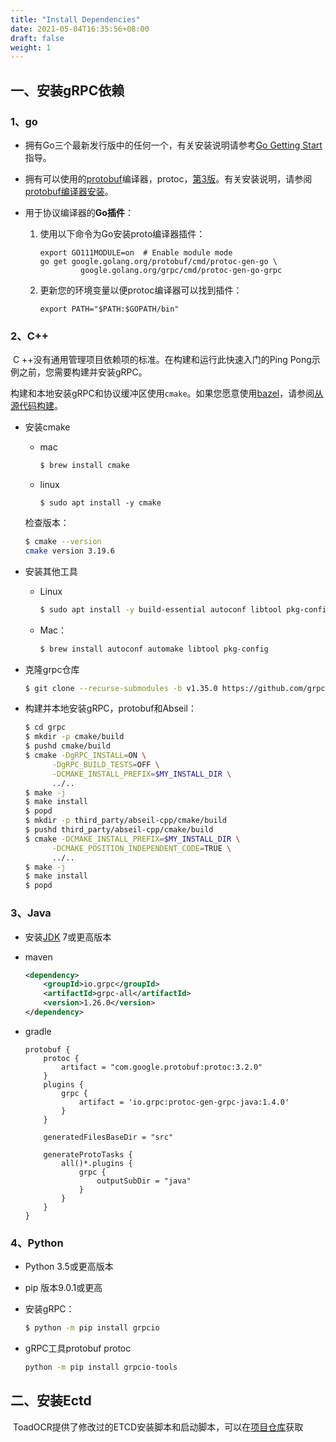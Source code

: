 ```yaml
---
title: "Install Dependencies"
date: 2021-05-04T16:35:56+08:00
draft: false
weight: 1
---
```


## 一、安装gRPC依赖

### 1、go

- 拥有Go三个最新发行版中的任何一个，有关安装说明请参考[Go Getting Start](https://golang.org/doc/install) 指导。

- 拥有可以使用的[protobuf](https://developers.google.com/protocol-buffers)编译器，protoc，[第3版](https://developers.google.com/protocol-buffers/docs/proto3)。有关安装说明，请参阅[protobuf编译器安装](https://grpc.io/docs/protoc-installation/)。

- 用于协议编译器的**Go插件**：

  1. 使用以下命令为Go安装proto编译器插件：

     ```shell
     export GO111MODULE=on  # Enable module mode
     go get google.golang.org/protobuf/cmd/protoc-gen-go \
              google.golang.org/grpc/cmd/protoc-gen-go-grpc
     ```

  2. 更新您的环境变量以便protoc编译器可以找到插件：

     ```shell
     export PATH="$PATH:$GOPATH/bin"
     ```

### 2、C++

​	C ++没有通用管理项目依赖项的标准。在构建和运行此快速入门的Ping Pong示例之前，您需要构建并安装gRPC。

​	构建和本地安装gRPC和协议缓冲区使用`cmake`。如果您愿意使用[bazel](https://www.bazel.build/)，请参阅[从源代码构建](https://github.com/grpc/grpc/blob/master/BUILDING.md#build-from-source)。

- 安装cmake

  - mac

    ```sh
    $ brew install cmake
    ```

  - linux

    ```shell
    $ sudo apt install -y cmake
    ```

  检查版本：

  ```sh
  $ cmake --version
  cmake version 3.19.6
  ```

- 安装其他工具

  - Linux

    ```sh
    $ sudo apt install -y build-essential autoconf libtool pkg-config
    ```

  - Mac：

    ```sh
    $ brew install autoconf automake libtool pkg-config
    ```

- 克隆grpc仓库

  ```sh
  $ git clone --recurse-submodules -b v1.35.0 https://github.com/grpc/grpc
  ```

- 构建并本地安装gRPC，protobuf和Abseil：

  ```sh
  $ cd grpc
  $ mkdir -p cmake/build
  $ pushd cmake/build
  $ cmake -DgRPC_INSTALL=ON \
        -DgRPC_BUILD_TESTS=OFF \
        -DCMAKE_INSTALL_PREFIX=$MY_INSTALL_DIR \
        ../..
  $ make -j
  $ make install
  $ popd
  $ mkdir -p third_party/abseil-cpp/cmake/build
  $ pushd third_party/abseil-cpp/cmake/build
  $ cmake -DCMAKE_INSTALL_PREFIX=$MY_INSTALL_DIR \
        -DCMAKE_POSITION_INDEPENDENT_CODE=TRUE \
        ../..
  $ make -j
  $ make install
  $ popd
  ```

### 3、Java

- 安装[JDK](https://jdk.java.net/) 7或更高版本

- maven

  ```xml
  <dependency>
      <groupId>io.grpc</groupId>
      <artifactId>grpc-all</artifactId>
      <version>1.26.0</version>
  </dependency>
  ```

- gradle

  ```
  protobuf {
      protoc {
          artifact = "com.google.protobuf:protoc:3.2.0"
      }
      plugins {
          grpc {
              artifact = 'io.grpc:protoc-gen-grpc-java:1.4.0'
          }
      }

      generatedFilesBaseDir = "src"

      generateProtoTasks {
          all()*.plugins {
              grpc {
                  outputSubDir = "java"
              }
          }
      }
  }
  ```

### 4、Python

- Python 3.5或更高版本

- pip 版本9.0.1或更高

- 安装gRPC：

  ```sh
  $ python -m pip install grpcio
  ```

- gRPC工具protobuf protoc

  ```sh
  python -m pip install grpcio-tools
  ```

## 二、安装Ectd

​	ToadOCR提供了修改过的ETCD安装脚本和启动脚本，可以在[项目仓库](https://github.com/suvvm/ToadOCREngine/blob/master/resources/script/etcd_install.sh)获取

